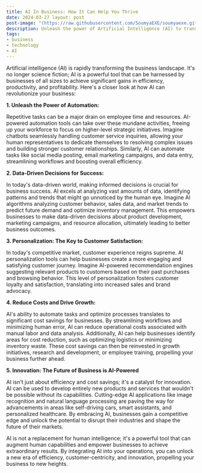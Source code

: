```yaml
---
title: AI In Business: How It Can Help You Thrive
date: 2024-03-27 layout: post
post-image: "(https://raw.githubusercontent.com/SoumyaEXE/soumyaexe.github.io/master/assets/images/images - 2024-03-27T120446.569.jpeg"
description: Unleash the power of Artificial Intelligence (AI) to transform your business operations, decision-making, and customer experiences.
tags:
- business
- technology
- AI
---
```


Artificial intelligence (AI) is rapidly transforming the business landscape. It's no longer science fiction; AI is a powerful tool that can be harnessed by businesses of all sizes to achieve significant gains in efficiency, productivity, and profitability. Here's a closer look at how AI can revolutionize your business:

**1. Unleash the Power of Automation:**

Repetitive tasks can be a major drain on employee time and resources. AI-powered automation tools can take over these mundane activities, freeing up your workforce to focus on higher-level strategic initiatives. Imagine chatbots seamlessly handling customer service inquiries, allowing your human representatives to dedicate themselves to resolving complex issues and building stronger customer relationships. Similarly, AI can automate tasks like social media posting, email marketing campaigns, and data entry, streamlining workflows and boosting overall efficiency.

**2. Data-Driven Decisions for Success:**

In today's data-driven world, making informed decisions is crucial for business success. AI excels at analyzing vast amounts of data, identifying patterns and trends that might go unnoticed by the human eye. Imagine AI algorithms analyzing customer behavior, sales data, and market trends to predict future demand and optimize inventory management. This empowers businesses to make data-driven decisions about product development, marketing campaigns, and resource allocation, ultimately leading to better business outcomes.

**3. Personalization: The Key to Customer Satisfaction:**

In today's competitive market, customer experience reigns supreme. AI personalization tools can help businesses create a more engaging and satisfying customer journey. Imagine AI-powered recommendation engines suggesting relevant products to customers based on their past purchases and browsing behavior. This level of personalization fosters customer loyalty and satisfaction, translating into increased sales and brand advocacy.

**4. Reduce Costs and Drive Growth:**

AI's ability to automate tasks and optimize processes translates to significant cost savings for businesses. By streamlining workflows and minimizing human error, AI can reduce operational costs associated with manual labor and data analysis. Additionally, AI can help businesses identify areas for cost reduction, such as optimizing logistics or minimizing inventory waste. These cost savings can then be reinvested in growth initiatives, research and development, or employee training, propelling your business further ahead.

**5. Innovation: The Future of Business is AI-Powered**

AI isn't just about efficiency and cost savings; it's a catalyst for innovation. AI can be used to develop entirely new products and services that wouldn't be possible without its capabilities. Cutting-edge AI applications like image recognition and natural language processing are paving the way for advancements in areas like self-driving cars, smart assistants, and personalized healthcare. By embracing AI, businesses gain a competitive edge and unlock the potential to disrupt their industries and shape the future of their markets.

AI is not a replacement for human intelligence; it's a powerful tool that can augment human capabilities and empower businesses to achieve extraordinary results. By integrating AI into your operations, you can unlock a new era of efficiency, customer-centricity, and innovation, propelling your business to new heights.
